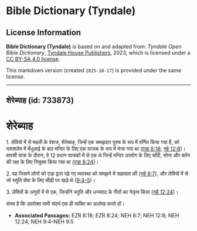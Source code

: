 # Bible Dictionary (Tyndale)

## License Information

**Bible Dictionary (Tyndale)** is based on and adapted from: _Tyndale Open Bible Dictionary_, [Tyndale House Publishers](https://tyndaleopenresources.com/), 2023, which is licensed under a [CC BY-SA 4.0 license](https://creativecommons.org/licenses/by-sa/4.0/legalcode.en).

This markdown version (created `2025-10-17`) is provided under the same license.



--------------------------------

## शेरेब्याह (id: 733873)

शेरेब्याह
=========

1\. लेवियों में से महली के वंशज, शेरेब्याह, जिन्हें एक समझदार पुरुष के रूप में वर्णित किया गया है, को यरूशलेम में बँधुआई के बाद मन्दिर के लिए एक याजक के रूप में भेजा गया था ([एज्रा 8:18](https://ref.ly/Ezra8:18); [नहे 12:8](https://ref.ly/Neh12:8))। वापसी यात्रा के दौरान, वे 12 प्रधान याजकों में से एक थे जिन्हें मन्दिर उपयोग के लिए चाँदी, सोना और बर्तन की रक्षा के लिए नियुक्त किया गया था ([एज्रा 8:24](https://ref.ly/Ezra8:24))।

2\. वह जिसने लोगों को एज्रा द्वारा पढ़े गए व्यवस्था को समझने में सहायता की ([नहे 8:7](https://ref.ly/Neh8:7)), और लेवियों में से जो स्तुति सेवा के लिए सीढ़ी पर खड़े थे ([9:4–5](https://ref.ly/Neh9:4-Neh9:5))।

3\. लेवियों के अगुवों में से एक, जिन्होंने स्तुति और धन्यवाद के गीतों का नेतृत्व किया ([नहे 12:24](https://ref.ly/Neh12:24))।

संभव है कि उपरोक्त सभी संदर्भ एक ही व्यक्ति का उल्लेख करते हों।

* **Associated Passages:** EZR 8:18; EZR 8:24; NEH 8:7; NEH 12:8; NEH 12:24; NEH 9:4–NEH 9:5

